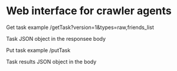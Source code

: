 Web interface for crawler agents
================================

Get task example
/getTask?version=1&types=raw,friends_list

Task JSON object in the responsee body

Put task example
/putTask

Task results JSON object in the body